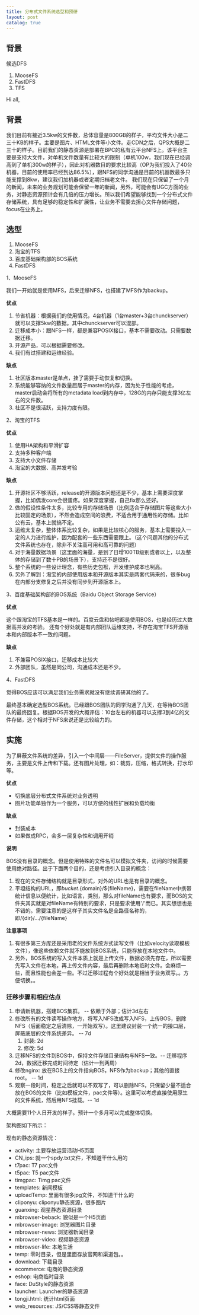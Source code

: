 ```yaml
---
title: 分布式文件系统选型和预研
layout: post
catalog: true
---
```


背景
---

候选DFS

1. MooseFS
2. FastDFS
3. TFS



Hi all, 

背景
----

我们目前有接近3.5kw的文件数，总体容量是800GB的样子，平均文件大小是二三十KB的样子。主要是图片、HTML文件等小文件。走CDN之后，QPS大概是二三十的样子。目前我们的静态资源是部署在BPC的私有云平台NFS上。该平台主要是支持大文件，对单机文件数量有比较大的限制（单机100w，我们现在已经调高到了单机300w的样子），因此对机器数目的要求比较高（OP为我们投入了40台机器，目前的使用率已经到达86.5%），跟NFS的同学沟通是目前的机器数最多只能支撑到8kw，建议我们加机器或者定期归档老文件。
我们现在只保留了一个月的新闻，未来的业务规划可能会保留一年的新闻，另外，可能会有UGC方面的业务，对静态资源预计会有几倍的压力增长。所以我们希望能够找到一个分布式文件存储系统，具有足够的稳定性和扩展性，让业务不需要去担心文件存储问题，focus在业务上。

选型
----

1. MooseFS
2. 淘宝的TFS
3. 百度基础架构部的BOS系统
4. FastDFS


1、MooseFS

我们一开始就是使用MFS，后来迁移NFS，也搭建了MFS作为backup。

**优点**

1. 节省机器：根据我们的使用情况，4台机器（1台master+3台chunckserver）就可以支撑5kw的数据。其中chunckserver可以混部。
2. 迁移成本小：跟NFS一样，都是兼容POSIX接口，基本不需要改动。只需要数据迁移。
3. 开源产品，可以根据需要修改。
4. 我们有过搭建和运维经验。

**缺点**

1. 社区版本master是单点，挂了需要手动恢复和切换。
2. 系统能够容纳的文件数量屈居于master的内存，因为处于性能的考虑，master启动会将所有的metadata load到内存中，128G的内存只能支撑3亿左右的文件数。
3. 社区不是很活跃，支持力度有限。

2、淘宝的TFS

**优点**

1. 使用HA架构和平滑扩容
2. 支持多种客户端
3. 支持大小文件存储
4. 淘宝的大数据、高并发考验

**缺点**

1. 开源社区不够活跃，release的开源版本问题还是不少，基本上需要深度掌握，比如偶发core会很蛋疼。如果深度掌握，自己fix那么还好。
2. 做的假设性条件太多，比较专用的存储场景（比例适合于存储图片等这些大小比较固定的场景），不然会造成空间的浪费，不适合用于通用性的存储。比如公有云，基本上就搞不定。
3. 运维太复杂，整体体系比较复杂，如果是比较核心的服务，基本上需要投入一定的人力进行维护，因为配套的一些东西需要跟上。（这个问题其他的分布式文件系统也存在，除非不关注高可用和高可靠的问题）
4. 对于海量数据场景（这里面的海量，是到了日增100TB级别或者以上，以及整体的存储到了数十PB的场景下），支持还不是很好。
5. 整个系统的一些设计理念，有些历史包袱，开发维护成本也咧高。
6. 另外了解到：淘宝的内部使用版本和开源版本其实是两套代码来的，很多bug在内部分支修复之后并没有同步到开源版本上。


3、百度基础架构部的BOS系统（Baidu Object Storage Service）

**优点**

这个跟淘宝的TFS基本是一样的。百度云盘和帖吧都是使用BOS，也是经历过大数据高并发的考验。
还有个好处就是有内部团队运维支持，不存在淘宝TFS开源版本和内部版本不一致的问题。


**缺点**

1. 不兼容POSIX接口，迁移成本比较大
2. 外部团队，虽然是同公司，沟通成本还是不少。

4、FastDFS

觉得BOS应该可以满足我们业务需求就没有继续调研其他的了。


最终基本确定选型BOS系统。已经跟BOS团队的同学沟通了几天，在等待BOS团队的最终回复。根据BOS开发的大概评估：10台左右的机器可以支撑3到4亿的文件存储，这个相对于NFS来说还是比较给力的。


实施
---

为了屏蔽文件系统的差异，引入一个中间层——FileServer，提供文件的操作服务，主要是文件上传和下载。还有图片处理，如：裁剪，压缩，格式转换，打水印等。

**优点**

* 切换底层分布式文件系统对业务透明
* 图片功能单独作为一个服务，可以方便的线性扩展和负载均衡

**缺点**

* 封装成本
* 如果做成RPC，会多一层复杂性和调用开销


**说明**

BOS没有目录的概念。但是使用特殊的文件名可以模拟文件夹，访问的时候需要使用绝对路径。出于下面两个目的，还是考虑引入目录的概念：

1. 现在的文件存储结构就是目录形式，对外的URL也是有目录的概念。
2. 平坦结构的URL，即${bucket}.${domain}/${fileName}，需要在fileName中携带统计信息以便统计，比如语言，类别，那么对fileName也有要求，而BOS的文件夹其实就是对fileName有特别的要求，只是要求使用'/'而已。其实想想也是不错的。需要注意的是这样子其实文件名是全路径名称的，即/{dir}/.../{fileName}

**注意事项**

1. 有很多第三方库还是采用老的文件系统方式读写文件（比如velocity读取模板文件），像这些依赖文件就不能放到BOS系统，只能存放在本地文件中。
2. 另外，BOS系统的写入文件本质上就是上传文件，数据必须先存在，所以需要先写入文件在本地，再上传文件内容，最后再删除本地临时文件。会麻烦一些，而且性能也会差一些。不过迁移过程有个好处就是相当于业务双写。。方便切换。。


### 迁移步骤和相应估点

1. 申请新机器，搭建BOS集群。 -- 依赖于外部；估计3d左右
2. 修改所有的文件读写操作地方，将写入NFS改成写入NFS，上传BOS，删除NFS（后面稳定之后清除，一开始双写）。这里建议封装一个统一的接口层，屏蔽底层的文件系统差异。 -- 7d
	1. 封装: 2d
	2. 修改: 5d
3. 迁移NFS的文件到BOS中，保持文件存储目录结构与NFS一致。-- 迁移程序2d，数据迁移完成时间待定（估计一到两周）
4. 修改nginx: 放在BOS上的文件指向BOS，NFS作为backup；其他的直接root。 -- 1d
5. 观察一段时间，稳定之后就可以不双写了，可以删除NFS，只保留少量不适合放在BOS的文件（比如模板文件，pac文件等）。这里可以考虑直接使用原生的文件系统，然后用NFS挂载。-- 1d

大概需要11个人日开发的样子。预计一个多月可以完成整体切换。


架构图如下所示：




现有的静态资源情况：

- activity: 主要存放运营活动H5页面
- CN_ips: 就一个spdy.txt文件，不知道干什么用的
- t7pac: T7 pac文件
- t5pac: T5 pac文件
- timgpac: Timg pac文件
- templates: 新闻模板
- uploadTemp: 里面有很多jpg文件，不知道干什么的
- cliponyu: cliponyu静态资源，很多图片
- guanxing: 观星静态资源目录
- mbrowser-beback: 貌似是一个H5页面
- mbrowser-image: 浏览器图片目录
- mbrowser-news: 浏览器新闻目录
- mbrowser-video: 视频静态资源
- mbrowser-life: 本地生活
- temp: 零时目录，但是里面存放官网和渠道包。。
- download: 下载目录
- ecommerce: 电商的静态资源
- eshop: 电商临时目录
- face: DuStyle的静态资源
- launcher: Launcher的静态资源
- tongji.html: 统计html页面
- web_resources: JS/CSS等静态文件

